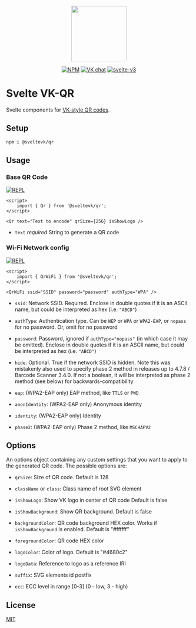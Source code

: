 <div align="center">

[<img width="150" height="150" src="https://pp.userapi.com/c851220/v851220335/125ec2/RB-gm_NGv9c.jpg">](https://github.com/sveltevk/qr)

[![NPM][npm]][npm-url]
[![VK chat][chat]][chat-url]
[![svelte-v3][svelte]][svelte-url]

</div>

# Svelte VK-QR

Svelte components for [VK-style QR codes](https://github.com/VKCOM/vk-qr).

## Setup

```sh
npm i @sveltevk/qr
```

## Usage

### Base QR Code

[![REPL][repl]](https://svelte.dev/repl/c9c47222228d42dba7847c0e2ea036ec)

```svelte
<script>
    import { Qr } from '@sveltevk/qr';
</script>

<Qr text="Text to encode" qrSize={256} isShowLogo />
```

- `text` _required_
  String to generate a QR code

### Wi-Fi Network config

[![REPL][repl]](https://svelte.dev/repl/531687b55e14497fbd88bfb151d40769)

```svelte
<script>
    import { QrWiFi } from '@sveltevk/qr';
</script>

<QrWiFi ssid="SSID" password="password" authType="WPA" />
```

- `ssid`: Network SSID. Required. Enclose in double quotes if it is an ASCII
  name, but could be interpreted as hex (i.e. `"ABCD"`)

- `authType`: Authentication type. Can be `WEP` or `WPA` or `WPA2-EAP`, or
  `nopass` for no password. Or, omit for no password

- `password`: Password, ignored if `authType="nopass"` (in which case it may be
  omitted). Enclose in double quotes if it is an ASCII name, but could be
  interpreted as hex (i.e. `"ABCD"`)

- `hide`: Optional. True if the network SSID is hidden. Note this was
  mistakenly also used to specify phase 2 method in releases up to 4.7.8 /
  Barcode Scanner 3.4.0. If not a boolean, it will be interpreted as phase 2
  method (see below) for backwards-compatibility

- `eap`: (WPA2-EAP only) EAP method, like `TTLS` or `PWD`

- `anonIdentity`: (WPA2-EAP only) Anonymous identity

- `identity`: (WPA2-EAP only) Identity

- `phase2`: (WPA2-EAP only) Phase 2 method, like `MSCHAPV2`

## Options

An options object containing any custom settings that you want to apply to the
generated QR code. The possible options are:

- `qrSize`: Size of QR code.
  Default is 128

- `className` or `class`: Class name of root SVG element

- `isShowLogo`: Show VK logo in center of QR code
  Default is false

- `isShowBackground`: Show QR background. Default is false

- `backgroundColor`: QR code background HEX color. Works if `isShowBackground`
  is enabled. Default is "#ffffff"

- `foregroundColor`: QR code HEX color

- `logoColor`: Color of logo. Default is "#4680c2"

- `logoData`: Reference to logo as a reference IRI

- `suffix`: SVG elements id postfix

- `ecc`: ECC level in range [0-3] (0 - low, 3 - high)

## License

[MIT](LICENSE)

[npm]: https://img.shields.io/npm/v/@sveltevk/qr.svg?color=blue
[npm-url]: https://npmjs.com/package/@sveltevk/qr
[build]: https://travis-ci.com/sveltevk/qr.svg?branch=master
[build-badge]: https://travis-ci.com/sveltevk/qr
[chat]: https://img.shields.io/badge/VK%20chat-%234a76a8.svg?logo=VK&logoColor=white
[chat-url]: https://vk.me/join/AJQ1d3IXhxgxghIc5PFNiLCd
[repl]: https://img.shields.io/badge/svelte-REPL-red?logoColor=white&style=flat-square
[svelte]: https://img.shields.io/badge/svelte-v3-blueviolet.svg
[svelte-url]: https://svelte.dev
